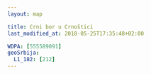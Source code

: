 ```yaml
---
layout: map

title: Crni bor u Crnoštici
last_modified_at: 2018-05-25T17:35:48+02:00

WDPA: [555589091]
geoSrbija:
  L1_182: [212]
---
```

